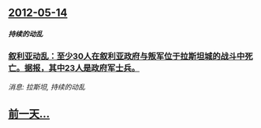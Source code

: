 ## [2012-05-14](/news/2012/05/14/index.md)

##### 持续的动乱
### [ 叙利亚动乱：至少30人在叙利亚政府与叛军位于拉斯坦城的战斗中死亡。据报，其中23人是政府军士兵。](/news/2012/05/14/叙利亚动乱-至少30人在叙利亚政府与叛军位于拉斯坦城的战斗中死亡-据报-其中23人是政府军士兵.md)
_消息: 拉斯坦, 持续的动乱_

## [前一天...](/news/2012/05/13/index.md)

